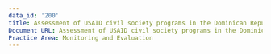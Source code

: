 ```yaml
---
data_id: '200'
title: Assessment of USAID civil society programs in the Dominican Republic
Document URL: Assessment of USAID civil society programs in the Dominican Republic
Practice Area: Monitoring and Evaluation
---
```

